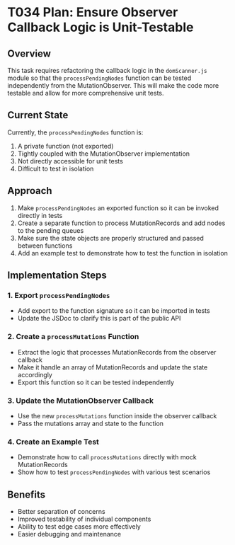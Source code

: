 # T034 Plan: Ensure Observer Callback Logic is Unit-Testable

## Overview
This task requires refactoring the callback logic in the `domScanner.js` module so that the `processPendingNodes` function can be tested independently from the MutationObserver. This will make the code more testable and allow for more comprehensive unit tests.

## Current State
Currently, the `processPendingNodes` function is:
1. A private function (not exported)
2. Tightly coupled with the MutationObserver implementation
3. Not directly accessible for unit tests
4. Difficult to test in isolation

## Approach
1. Make `processPendingNodes` an exported function so it can be invoked directly in tests
2. Create a separate function to process MutationRecords and add nodes to the pending queues
3. Make sure the state objects are properly structured and passed between functions
4. Add an example test to demonstrate how to test the function in isolation

## Implementation Steps

### 1. Export `processPendingNodes`
- Add export to the function signature so it can be imported in tests
- Update the JSDoc to clarify this is part of the public API

### 2. Create a `processMutations` Function
- Extract the logic that processes MutationRecords from the observer callback
- Make it handle an array of MutationRecords and update the state accordingly
- Export this function so it can be tested independently

### 3. Update the MutationObserver Callback
- Use the new `processMutations` function inside the observer callback
- Pass the mutations array and state to the function

### 4. Create an Example Test
- Demonstrate how to call `processMutations` directly with mock MutationRecords
- Show how to test `processPendingNodes` with various test scenarios

## Benefits
- Better separation of concerns
- Improved testability of individual components
- Ability to test edge cases more effectively
- Easier debugging and maintenance